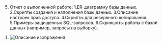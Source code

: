 5. Отчет о выполненной работе:
1.ER-диаграмму базы данных.
2.Скрипты создания и наполнения базы данных.
3.Описание настроек прав доступа.
4.Скрипты для резервного копирования.
5.Примеры защищенных SQL-запросов.
6.Скриншоты работы с базой данных (например, запросы на выборку).


1) ![Описание изображения](https://github.com/Bogdan2005-criater/images/Снимок%20экрана%20от%202024-12-19%2022-06-57.png)
